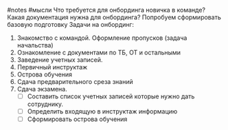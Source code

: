 #notes #мысли
Что требуется для онбординга новичка в команде?
Какая документация нужна для онбординга?
Попробуем сформировать базовую подготовку
Задачи на онбординг:
1) Знакомство с командой. Оформление пропусков (задача начальства)
2) Ознакомление с документами по ТБ, ОТ и остальными
3) Заведение учетных записей. 
4) Первичный инструктаж
5) Острова обучения
6) Сдача предварительного среза знаний
7) Сдача экзамена.
   * [ ] Составить список учетных записей которые нужно дать сотруднику.
   * [ ] Определить входящую в инструктаж информацию
   * [ ] Сформировать острова обучения
